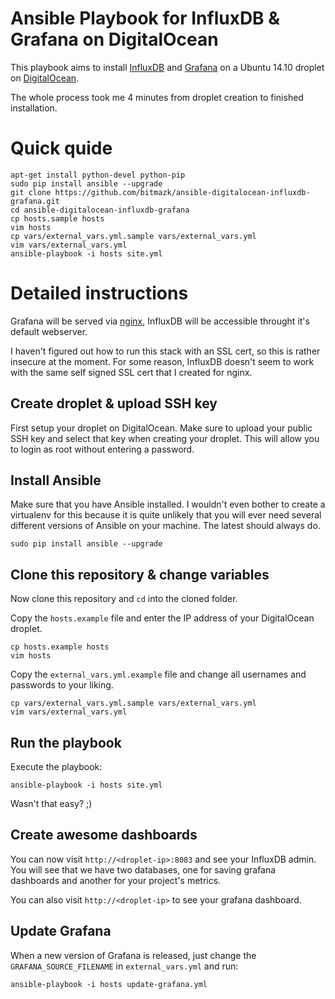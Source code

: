 # Ansible Playbook for InfluxDB & Grafana on DigitalOcean

This playbook aims to install [InfluxDB](http://influxdb.com/) and
[Grafana](http://grafana.org/) on a Ubuntu 14.10 droplet on
[DigitalOcean](https://www.digitalocean.com/?refcode=eea42e4b1499).

The whole process took me 4 minutes from droplet creation to finished
installation.

# Quick quide

```
apt-get install python-devel python-pip
sudo pip install ansible --upgrade
git clone https://github.com/bitmazk/ansible-digitalocean-influxdb-grafana.git
cd ansible-digitalocean-influxdb-grafana
cp hosts.sample hosts
vim hosts
cp vars/external_vars.yml.sample vars/external_vars.yml
vim vars/external_vars.yml
ansible-playbook -i hosts site.yml
```

# Detailed instructions

Grafana will be served via [nginx](http://nginx.org/), InfluxDB will be
accessible throught it's default webserver.

I haven't figured out how to run this stack with an SSL cert, so this is rather
insecure at the moment. For some reason, InfluxDB doesn't seem to work with
the same self signed SSL cert that I created for nginx.

## Create droplet & upload SSH key

First setup your droplet on DigitalOcean. Make sure to upload your public
SSH key and select that key when creating your droplet. This will allow you to
login as root without entering a password.

## Install Ansible

Make sure that you have Ansible installed. I wouldn't even bother to create a
virtualenv for this because it is quite unlikely that you will ever need
several different versions of Ansible on your machine. The latest should always
do.

```
sudo pip install ansible --upgrade
```

## Clone this repository & change variables

Now clone this repository and ``cd`` into the cloned folder.

Copy the ``hosts.example`` file and enter the IP address of your DigitalOcean
droplet.

```
cp hosts.example hosts
vim hosts
```

Copy the ``external_vars.yml.example`` file and change all usernames and
passwords to your liking.

```
cp vars/external_vars.yml.sample vars/external_vars.yml
vim vars/external_vars.yml
```

## Run the playbook

Execute the playbook:

```
ansible-playbook -i hosts site.yml
```

Wasn't that easy? ;)

## Create awesome dashboards

You can now visit ``http://<droplet-ip>:8083`` and see your InfluxDB admin.
You will see that we have two databases, one for saving grafana dashboards and
another for your project's metrics.

You can also visit ``http://<droplet-ip>`` to see your grafana dashboard.

## Update Grafana

When a new version of Grafana is released, just change the
``GRAFANA_SOURCE_FILENAME`` in ``external_vars.yml`` and run:

```
ansible-playbook -i hosts update-grafana.yml
```
